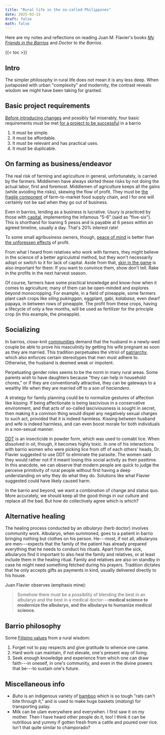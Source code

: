 ```yaml
---
title: "Rural life in the so-called Philippines"
date: 2025-03-15
draft: false
math: false
---
```


Here are my notes and reflections on reading Juan M. Flavier's books
[*My Friends in the Barrios*](/260/#brief-review-of-my-friends-in-the-barrios) and *Doctor to the Barrios*.

{{< toc >}}

## Intro

The simpler philosophy in rural life does not mean it is any less deep.
When juxtaposed with urban "complexity" and modernity, the contrast
reveals wisdom we might have been taking for granted.

## Basic project requirements

[Before introducing changes](/second-order-thinking) and possibly fail miserably,
four basic requirements must be met [for a project to be successful](/projm)
in a barrio

1. It must be simple.
2. It must be affordable.
3. It must be relevant and has practical uses.
4. It must be duplicable.

## On farming as business/endeavor

The real risk of farming and agriculture in general, unfortunately, is
carried by the farmers. Middlemen have always skirted these risks by
not doing the actual labor, first and foremost. Middlemen of agriculture
keeps all the gains (while avoiding the risks), skewing the flow of
profit. They must be [the fragile component](/antifragile) of farm-to-market food supply
chain, and I for one will certainly not be sad when they go out of
business.

Even in barrios, lending as a business is lucrative. Usury is practiced
by those with [capital](/capitalism), implementing the infamous "5-6" (said as
"five-six"). This is shorthand for loaning 5 pesos and is payable at 6
pesos within an agreed timeline, usually a day. That's 20% interest
rate!

To some small agribusiness owners, though,
[peace of mind](/simple-living) is better than
[the unforessen effects](/second-order-thinking) of profit.

From what I heard from relatives who work with farmers, they might
believe in the science of a better agriculutral method, but they won't
necessarily adopt or switch to it for lack of capital. Aside from that,
[skin in the game](/skin-in-the-game) is also important for them: If you
want to convince them, show don't tell. Rake in the profits in the next
harvest season.

Of course, farmers have some practical knowledge and know-how when it
comes to agriculture; many of them can be open-minded and explores
beyond monocropping. For example, in a field of pineapple, some farmers
plant cash crops like *siling pukinggan*, eggplant, gabi, *kalabasa*,
even dwarf papaya, in between rows of pineapple. The profit from these
crops, having a lifecycle of only a few months, will be used as
fertilizer for the principle crop (in this example, the pineapple).

## Socializing

In barrios, close-knit [communities](/community) demand that the husband
in a newly-wed couple be able to prove his masculinity by
getting his wife pregnant as soon as they are married. This tradition
perpetuates the vitriol of [patriarchy](/patriarchy), which also
enforces certain stereotypes that men must adhere to. Otherwise, the
husband is deemed weak or impotent.

Perpetuating gender roles seems to be the norm in many rural areas. Some
parents wish to have daughters because "they can help in household
chores," or if they are conventionally attractive, they can be gateways
to a wealthy life when they are married off to a son of *haciendero*.

A strategy for family planning could be to normalize gestures of
affection like kissing. If being affectionate is being lascivious in a
conservative environment, and that acts of so-called lasciviousness is
sought in secret, then making it a common thing would dispel any
negatively sexual charges to such act, provided that it is indeed
harmless. Kissing between husband and wife is indeed harmless, and can
even boost morale for both individuals in a non-sexual manner.

[DDT](https://en.wikipedia.org/wiki/DDT) is an insecticide in powder
form, which was used to comabt lice. When dissolved in oil, though, it
becomes highly toxic. In one of his interactions with barrio women who
were picking lice from off of each others' heads, Dr. Flavier suggested
to use DDT to eliminate the parasite. The women said they would rather
not if it meant losing this social activity as their pasttime. In this
anecdote, we can observe that modern people are quick to judge the
perceive primitivity of rural people without first having a deep
understanding on why they do what they do. Solutions like what Flavier
suggested could have likely caused harm.

In the barrio and beyond, we want a combination of change and status
quo. More accurately, we should keep all the good things in our culture
and replace all the bad. But how do collectively agree which is which?

## Alternative healing

The healing process conducted by an *albularyo* (herb doctor) involves
community work. Albularyo, when summoned, goes to a patient in barrio
bringing nothing but clothes on his person. He---most, if not all,
albularyos are men---expects that the family of the patient has already
prepared everything that he needs to conduct his rituals. Apart from the
sick, albularyos find it important to also heal the family and
relatives, or at least include them in the healing ritual. Family and
relatives are also on standby in case he might need something fetched
during his prayers. Tradition dictates that he only accepts gifts as
payments in kind, usually delivered directly to his house.

Juan Flavier observes (emphasis mine):

> Somehow there must be a possibility of blending the best in an
> albularyo and the best in a medical doctor---**medical science to
> modernize the albularyo, and the albularyo to humanize medical
> science.**

## Barrio philosophy

Some [Filipino values](/filipino-values) from a rural wisdom:

1. Forget not to pay respects and give gratitude to whence one came.
2. Hard work can maintain, if not elevate, one's present way of living.
3. Seek enough knowledge and experience from which one can draw
   faith---in oneself, in one's community, and even in the divine powers
   that be---to sustain one's future.

## Miscellaneous info

- *Buho* is an indigenous variety of [bamboo](/bamboo) which is so tough
  "rats can't bite through it," and is used to make huge baskets
  (*matong*) for transporting palay.
- Milk can be ulam everywhere and everywhen. I first saw it on my
  mother. Then I have heard other people do it, too! I think it can be
  nutritious and yummy if gotten fresh from a cattle and poured over
  rice. Isn't that quite similar to champorado?

